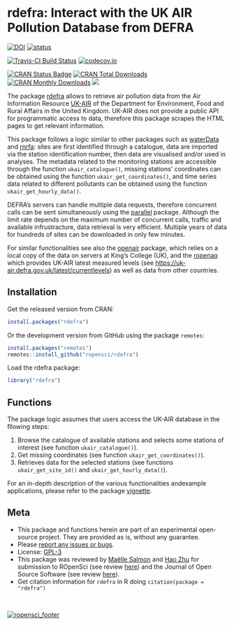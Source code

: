 # rdefra: Interact with the UK AIR Pollution Database from DEFRA

[![DOI](https://zenodo.org/badge/DOI/10.5281/zenodo.593187.svg)](https://doi.org/10.5281/zenodo.593187)
[![status](http://joss.theoj.org/papers/57058f6e8a511f3bb0667ef7687cc87d/status.svg)](http://joss.theoj.org/papers/57058f6e8a511f3bb0667ef7687cc87d)

[![Travis-CI Build
Status](https://travis-ci.org/ropensci/rdefra.svg?branch=master)](https://travis-ci.org/ropensci/rdefra)
[![codecov.io](https://codecov.io/gh/ropensci/rdefra/coverage.svg?branch=master)](https://codecov.io/gh/ropensci/rdefra?branch=master)

[![CRAN Status
Badge](http://www.r-pkg.org/badges/version/rdefra)](https://cran.r-project.org/package=rdefra)
[![CRAN Total
Downloads](http://cranlogs.r-pkg.org/badges/grand-total/rdefra)](https://cran.r-project.org/package=rdefra)
[![CRAN Monthly
Downloads](http://cranlogs.r-pkg.org/badges/rdefra)](https://cran.r-project.org/package=rdefra)
[![](https://badges.ropensci.org/68_status.svg)](https://github.com/ropensci/onboarding/issues/68)

The package [rdefra](https://cran.r-project.org/package=rdefra) allows
to retrieve air pollution data from the Air Information Resource
[UK-AIR](https://uk-air.defra.gov.uk/) of the Department for
Environment, Food and Rural Affairs in the United Kingdom. UK-AIR does
not provide a public API for programmatic access to data, therefore this
package scrapes the HTML pages to get relevant information.

This package follows a logic similar to other packages such as
[waterData](https://cran.r-project.org/package=waterData) and
[rnrfa](https://cran.r-project.org/package=rnrfa): sites are first
identified through a catalogue, data are imported via the station
identification number, then data are visualised and/or used in analyses.
The metadata related to the monitoring stations are accessible through
the function `ukair_catalogue()`, missing stations’ coordinates can be
obtained using the function `ukair_get_coordinates()`, and time series
data related to different pollutants can be obtained using the function
`ukair_get_hourly_data()`.

DEFRA’s servers can handle multiple data requests, therefore concurrent
calls can be sent simultaneously using the
[parallel](https://www.R-project.org/) package. Although the limit rate
depends on the maximum number of concurrent calls, traffic and available
infrustracture, data retrieval is very efficient. Multiple years of data
for hundreds of sites can be downloaded in only few minutes.

For similar functionalities see also the
[openair](https://cran.r-project.org/package=openair) package, which
relies on a local copy of the data on servers at King’s College (UK),
and the [ropenaq](https://CRAN.R-project.org/package=ropenaq) which
provides UK-AIR latest measured levels (see
<https://uk-air.defra.gov.uk/latest/currentlevels>) as well as data from
other countries.

## Installation

Get the released version from CRAN:

``` r
install.packages("rdefra")
```

Or the development version from GitHub using the package `remotes`:

``` r
install.packages("remotes")
remotes::install_github("ropensci/rdefra")
```

Load the rdefra package:

``` r
library("rdefra")
```

## Functions

The package logic assumes that users access the UK-AIR database in the
fllowing steps:

1.  Browse the catalogue of available stations and selects some stations
    of interest (see function `ukair_catalogue()`).
2.  Get missing coordinates (see function `ukair_get_coordinates()`).
3.  Retrieves data for the selected stations (see functions
    `ukair_get_site_id()` and `ukair_get_hourly_data()`).

For an in-depth description of the various functionalities andexample
applications, please refer to the package
[vignette](https://github.com/ropensci/rdefra/blob/master/vignettes/rdefra_vignette.Rmd).

## Meta

  - This package and functions herein are part of an experimental open-source project. They are provided as is, without any guarantee.
  - Please [report any issues or
    bugs](https://github.com/ropensci/rdefra/issues).
  - License: [GPL-3](https://opensource.org/licenses/GPL-3.0)
  - This package was reviewed by [Maëlle
    Salmon](https://github.com/maelle) and [Hao
    Zhu](https://github.com/haozhu233) for submission to ROpenSci (see
    review [here](https://github.com/ropensci/onboarding/issues/68)) and
    the Journal of Open Source Software (see review
    [here](https://github.com/openjournals/joss-reviews/issues/51)).
  - Get citation information for `rdefra` in R doing `citation(package =
    "rdefra")`

<br/>

[![ropensci\_footer](http://ropensci.org/public_images/github_footer.png)](http://ropensci.org)

